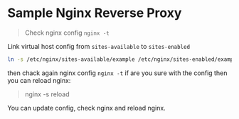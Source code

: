# Sample Nginx Reverse Proxy

> Check nginx config `nginx -t`

Link virtual host config from `sites-available` to `sites-enabled`

``` bash
ln -s /etc/nginx/sites-available/example /etc/nginx/sites-enabled/example
```

then chack again nginx config `nginx -t` if are you sure with the config then you can reload nginx:

> nginx -s reload

You can update config, check nginx and reload nginx.